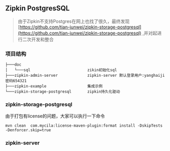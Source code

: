 
## Zipkin PostgresSQL

> 由于Zipkin不支持Postgres在网上也找了很久，最终发现[https://github.com/tian-junwei/zipkin-storage-postgresql](https://github.com/tian-junwei/zipkin-storage-postgresql) ,并对起进行二次开发和整合

### 项目结构

```
├───doc
│   └───sql                         zikin初始化sql
├───zipkin-admin-server             zipkin-server 默认登录用户:yanghaiji 密码654321
├───zipkin-example                  集成示例
└───zipkin-storage-postgresql       zipkin持久化驱动

```

### zipkin-storage-postgresql

由于打包有license的问题，大家可以执行一下命令

```shell script
mvn clean  com.mycila:license-maven-plugin:format install -DskipTests  -Denforcer.skip=true 
```


### zipkin-server

